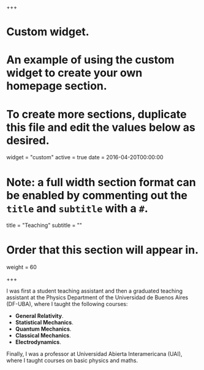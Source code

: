 +++
# Custom widget.
# An example of using the custom widget to create your own homepage section.
# To create more sections, duplicate this file and edit the values below as desired.
widget = "custom"
active = true
date = 2016-04-20T00:00:00

# Note: a full width section format can be enabled by commenting out the `title` and `subtitle` with a `#`.
title = "Teaching"
subtitle = ""

# Order that this section will appear in.
weight = 60

+++

I was first a student teaching assistant and then a graduated teaching assistant at the Physics Department of the Universidad de Buenos Aires (DF-UBA), where I taught the following courses:

- **General Relativity**.
- **Statistical Mechanics**.
- **Quantum Mechanics**.
- **Classical Mechanics**.
- **Electrodynamics**.

Finally, I was a professor at Universidad Abierta Interamericana (UAI), where I taught courses on basic physics and maths.
